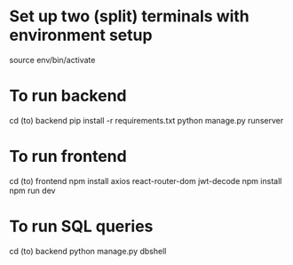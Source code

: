 # Set up two (split) terminals with environment setup
source env/bin/activate

# To run backend
cd (to) backend
pip install -r requirements.txt
python manage.py runserver

# To run frontend 
cd (to) frontend
npm install axios react-router-dom jwt-decode
npm install
npm run dev

# To run SQL queries
cd (to) backend
python manage.py dbshell
